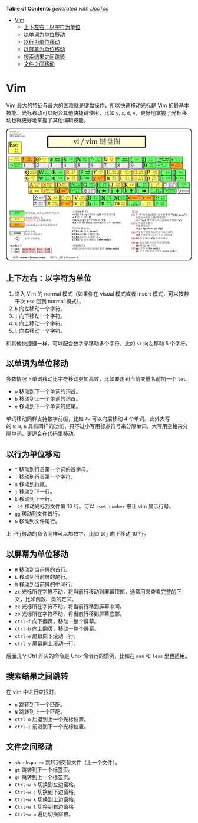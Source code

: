 <!-- START doctoc generated TOC please keep comment here to allow auto update -->
<!-- DON'T EDIT THIS SECTION, INSTEAD RE-RUN doctoc TO UPDATE -->
**Table of Contents**  *generated with [DocToc](https://github.com/thlorenz/doctoc)*

- [Vim](#vim)
  - [上下左右：以字符为单位](#%E4%B8%8A%E4%B8%8B%E5%B7%A6%E5%8F%B3%E4%BB%A5%E5%AD%97%E7%AC%A6%E4%B8%BA%E5%8D%95%E4%BD%8D)
  - [以单词为单位移动](#%E4%BB%A5%E5%8D%95%E8%AF%8D%E4%B8%BA%E5%8D%95%E4%BD%8D%E7%A7%BB%E5%8A%A8)
  - [以行为单位移动](#%E4%BB%A5%E8%A1%8C%E4%B8%BA%E5%8D%95%E4%BD%8D%E7%A7%BB%E5%8A%A8)
  - [以屏幕为单位移动](#%E4%BB%A5%E5%B1%8F%E5%B9%95%E4%B8%BA%E5%8D%95%E4%BD%8D%E7%A7%BB%E5%8A%A8)
  - [搜索结果之间跳转](#%E6%90%9C%E7%B4%A2%E7%BB%93%E6%9E%9C%E4%B9%8B%E9%97%B4%E8%B7%B3%E8%BD%AC)
  - [文件之间移动](#%E6%96%87%E4%BB%B6%E4%B9%8B%E9%97%B4%E7%A7%BB%E5%8A%A8)

<!-- END doctoc generated TOC please keep comment here to allow auto update -->

# Vim

Vim 最大的特征与最大的困难就是键盘操作，所以快速移动光标是 Vim 的最基本技能。光标移动可以配合其他快捷键使用，比如 `y`, `x`, `d`, `v`，更好地掌握了光标移动也就更好地掌握了其他编辑技能。

![vim 快捷键速记图](vim-key.png)

## 上下左右：以字符为单位

1. 进入 Vim 的 normal 模式（如果你在 visual 模式或者 insert 模式，可以按若干次 `Esc` 回到 normal 模式）。
2. `h` 向左移动一个字符。
3. `j` 向下移动一个字符。
4. `k` 向上移动一个字符。
5. `l` 向右移动一个字符。

和其他快捷键一样，可以配合数字来移动多个字符，比如 `5l` 向左移动 5 个字符。

## 以单词为单位移动

多数情况下单词移动比字符移动更加高效，比如要走到当前变量名前加一个 `let`。

- `w` 移动到下一个单词的词首。
- `b` 移动到上一个单词的词首。
- `e` 移动到下一个单词的结尾。

单词移动同样支持数字前缀，比如 `4w` 可以向后移动 4 个单词。此外大写的 `W`, `B`, `E` 具有同样的功能，只不过小写用标点符号来分隔单词，大写用空格来分隔单词，更适合在代码里移动。

## 以行为单位移动

- `^` 移动到行首第一个词的首字母。
- `|` 移动到行首第一个字符。
- `$` 移动到行尾。
- `j` 移动到下一行。
- `k` 移动到上一行。
- `:10` 移动光标到文件第 10 行。可以 `:set number` 来让 vim 显示行号。
- `gg` 移动到文件首行。
- `G` 移动到文件尾行。

上下行移动的命令同样可以加数字，比如 `10j` 向下移动 10 行。

## 以屏幕为单位移动

- `H` 移动到当前屏的首行。
- `L` 移动到当前屏的尾行。
- `M` 移动到当前屏的中间行。
- `zt` 光标所在字符不动，将当前行移动到屏幕顶部，通常用来查看完整的下文，比如函数、类的定义。
- `zz` 光标所在字符不动，将当前行移到屏幕中间。
- `zb` 光标所在字符不动，将当前行移到屏幕底部。
- `ctrl-f` 向下翻页，移动一整个屏幕。
- `ctrl-b` 向上翻页，移动一整个屏幕。
- `ctrl-e` 屏幕向下滚动一行。
- `ctrl-y` 屏幕向上滚动一行。

后面几个 Ctrl 开头的命令是 Unix 命令行的惯例，比如在 `man` 和 `less` 里也适用。

## 搜索结果之间跳转

在 vim 中进行查找时，

- `n` 跳转到下一个匹配。
- `N` 跳转到上一个匹配。
- `ctrl-o` 后退到上一个光标位置。
- `ctrl-i` 前进到下一个光标位置。

## 文件之间移动

- `<backspace>` 跳转到交替文件（上一个文件）。
- `gt` 跳转到下一个标签页。
- `gT` 跳转到上一个标签页。
- `Ctrl+w h` 切换到左边窗格。
- `Ctrl+w j` 切换到下边窗格。
- `Ctrl+w k` 切换到上边窗格。
- `Ctrl+w l` 切换到右边窗格。
- `Ctrl+w w` 遍历切换窗格。

